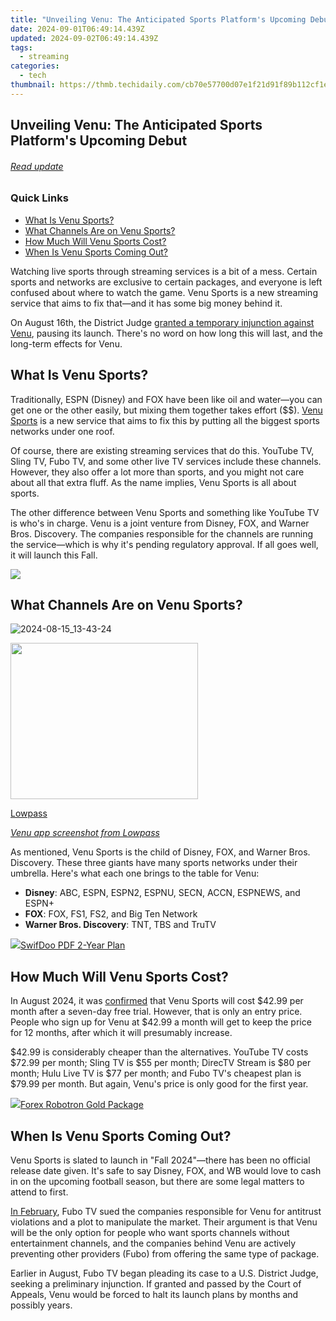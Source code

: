 ```yaml
---
title: "Unveiling Venu: The Anticipated Sports Platform's Upcoming Debut"
date: 2024-09-01T06:49:14.439Z
updated: 2024-09-02T06:49:14.439Z
tags:
  - streaming
categories:
  - tech
thumbnail: https://thmb.techidaily.com/cb70e57700d07e1f21d91f89b112cf1e7299f5606065c397aa28c9965f8c1a6d.jpg
---
```


## Unveiling Venu: The Anticipated Sports Platform's Upcoming Debut

###### [Read update](https://phone-solutions.techidaily.com/in-2024-life360-learn-how-everything-works-on-poco-c50-drfone-by-drfone-virtual-android/) 

### Quick Links

* [What Is Venu Sports?](https://tech-revival.techidaily.com/top-7-benefits-of-leveraging-chatgpt-for-your-medical-inquiries/)
* [What Channels Are on Venu Sports?](https://desktop-recording.techidaily.com/in-2024-effective-audio-capture-for-your-zoom-sessions/)
* [How Much Will Venu Sports Cost?](https://pokemon-go-android.techidaily.com/in-2024-list-of-pokemon-go-joysticks-on-realme-note-50-drfone-by-drfone-virtual-android/)
* [When Is Venu Sports Coming Out?](https://twitter-videos.techidaily.com/in-2024-the-comedy-cache-twitters-best-jokes/)

 Watching live sports through streaming services is a bit of a mess. Certain sports and networks are exclusive to certain packages, and everyone is left confused about where to watch the game. Venu Sports is a new streaming service that aims to fix that—and it has some big money behind it.

 On August 16th, the District Judge [granted a temporary injunction against Venu](https://location-social.techidaily.com/how-to-leave-a-life360-group-on-oneplus-ace-2-pro-without-anyone-knowing-drfone-by-drfone-virtual-android/), pausing its launch. There's no word on how long this will last, and the long-term effects for Venu.

##  What Is Venu Sports?

 Traditionally, ESPN (Disney) and FOX have been like oil and water—you can get one or the other easily, but mixing them together takes effort ($$). [Venu Sports](http://venu.com) is a new service that aims to fix this by putting all the biggest sports networks under one roof.

 Of course, there are existing streaming services that do this. YouTube TV, Sling TV, Fubo TV, and some other live TV services include these channels. However, they also offer a lot more than sports, and you might not care about all that extra fluff. As the name implies, Venu Sports is all about sports.

 The other difference between Venu Sports and something like YouTube TV is who's in charge. Venu is a joint venture from Disney, FOX, and Warner Bros. Discovery. The companies responsible for the channels are running the service—which is why it's pending regulatory approval. If all goes well, it will launch this Fall.

<!-- affiliate ads begin -->
<a href="https://store.iobit.com/order/checkout.php?PRODS=1468905&QTY=1&AFFILIATE=108875&CART=1"><img src="https://secure.avangate.com/images/merchant/184260348236f9554fe9375772ff966e/ascscan_728x90.png" border="0"></a>
<!-- affiliate ads end -->
##  What Channels Are on Venu Sports?

![2024-08-15_13-43-24](https://static1.howtogeekimages.com/wordpress/wp-content/uploads/2024/08/2024-08-15_13-43-24.png) 

<!-- affiliate ads begin -->
<a href="https://printrendy.pxf.io/c/5597632/1453720/17020" target="_top" id="1453720"><img src="//a.impactradius-go.com/display-ad/17020-1453720" border="0" alt="" width="300" height="250"/></a><img height="0" width="0" src="https://imp.pxf.io/i/5597632/1453720/17020" style="position:absolute;visibility:hidden;" border="0" />
<!-- affiliate ads end -->
[Lowpass](https://www.lowpass.cc/p/venu-sports-leak-screenshots-prelaunch)

[_Venu app screenshot from Lowpass_](https://www.lowpass.cc/p/venu-sports-leak-screenshots-prelaunch)

 As mentioned, Venu Sports is the child of Disney, FOX, and Warner Bros. Discovery. These three giants have many sports networks under their umbrella. Here's what each one brings to the table for Venu:

* **Disney**: ABC, ESPN, ESPN2, ESPNU, SECN, ACCN, ESPNEWS, and ESPN+
* **FOX**: FOX, FS1, FS2, and Big Ten Network
* **Warner Bros. Discovery**: TNT, TBS and TruTV

<!-- affiliate ads begin -->
<a href="https://purchase.swifdoo.com/order/checkout.php?PRODS=40002580&QTY=1&AFFILIATE=108875&CART=1"><img src="https://secure.avangate.com/images/merchant/8b932759a5a04ddb34bf79e3f9072e4b/products/3_Product%20box%20white-1024x1024.png" border="0">SwifDoo PDF 2-Year Plan</a>
<!-- affiliate ads end -->
##  How Much Will Venu Sports Cost?

 In August 2024, it was [confirmed](https://win-answers.techidaily.com/resolved-issue-addressed-persistent-app-failures-for-wot-blitz-users/) that Venu Sports will cost $42.99 per month after a seven-day free trial. However, that is only an entry price. People who sign up for Venu at $42.99 a month will get to keep the price for 12 months, after which it will presumably increase.

 $42.99 is considerably cheaper than the alternatives. YouTube TV costs $72.99 per month; Sling TV is $55 per month; DirecTV Stream is $80 per month; Hulu Live TV is $77 per month; and Fubo TV's cheapest plan is $79.99 per month. But again, Venu's price is only good for the first year.

<!-- affiliate ads begin -->
<a href="https://secure.2checkout.com/order/checkout.php?PRODS=4727541&QTY=1&AFFILIATE=108875&CART=1"><img src="https://secure.avangate.com/images/merchant/5f4f7141b65a730b4efb0e0d51f63e94/products/copy_copy_forexrobotronbox.gif" border="0">Forex Robotron Gold Package</a>
<!-- affiliate ads end -->
##  When Is Venu Sports Coming Out?

 Venu Sports is slated to launch in "Fall 2024"—there has been no official release date given. It's safe to say Disney, FOX, and WB would love to cash in on the upcoming football season, but there are some legal matters to attend to first.

[In February](https://vp-tips.techidaily.com/new-2024-approved-master-plan-youtube-content-into-mp4/), Fubo TV sued the companies responsible for Venu for antitrust violations and a plot to manipulate the market. Their argument is that Venu will be the only option for people who want sports channels without entertainment channels, and the companies behind Venu are actively preventing other providers (Fubo) from offering the same type of package.

 Earlier in August, Fubo TV began pleading its case to a U.S. District Judge, seeking a preliminary injunction. If granted and passed by the Court of Appeals, Venu would be forced to halt its launch plans by months and possibly years.

<ins class="adsbygoogle"
     style="display:block"
     data-ad-format="autorelaxed"
     data-ad-client="ca-pub-7571918770474297"
     data-ad-slot="1223367746"></ins>



<ins class="adsbygoogle"
     style="display:block"
     data-ad-client="ca-pub-7571918770474297"
     data-ad-slot="8358498916"
     data-ad-format="auto"
     data-full-width-responsive="true"></ins>


